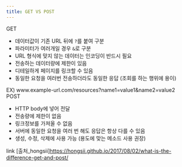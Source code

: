 ```yaml
---
title: GET VS POST
---
```


<div class="post-stitle">GET</div>
<ul>
    <li>데이터값이 기존 URL 뒤에 <code class="code">?</code>를 붙여 구분</li>
    <li>파라미터가 여러개일 경우 <code class="code">&</code>로 구분</li>
    <li>URL 형식에 맞지 않는 데이터는 인코딩이 반드시 필요</li>
    <li>전송하는 데이터량에 제한이 있음</li>
    <li>디테일하게 페이지를 링크할 수 있음</li>
    <li>동일한 요청을 여러번 전송하더라도 동일한 응답 (조회를 하는 행위에 용이)</li>
</ul>
EX) <span class="bg-yl">www.example-url.com/resources?name1=value1&name2=value2</span>

<div class="post-stitle">POST</div>
<ul>
    <li>HTTP body에 넣어 전달</li>
    <li>전송량에 제한이 없음</li>
    <li>링크정보를 가져올 수 없음</li>
    <li>서버에 동일한 요청을 여러 번 해도 응답은 항상 다를 수 있음</li>
    <li>생성, 수정, 삭제에 사용 가능 (용도에 맞는 메소드 사용 권장)</li>
</ul>

link [출처_hongsii]https://hongsii.github.io/2017/08/02/what-is-the-difference-get-and-post/